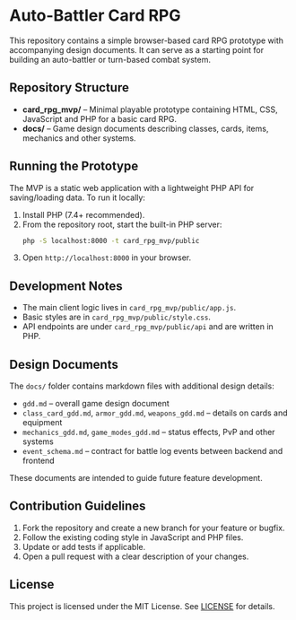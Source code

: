 # Auto-Battler Card RPG

This repository contains a simple browser-based card RPG prototype with accompanying design documents. It can serve as a starting point for building an auto-battler or turn-based combat system.

## Repository Structure

- **card_rpg_mvp/** – Minimal playable prototype containing HTML, CSS, JavaScript and PHP for a basic card RPG.
- **docs/** – Game design documents describing classes, cards, items, mechanics and other systems.

## Running the Prototype

The MVP is a static web application with a lightweight PHP API for saving/loading data. To run it locally:

1. Install PHP (7.4+ recommended).
2. From the repository root, start the built-in PHP server:
   ```bash
   php -S localhost:8000 -t card_rpg_mvp/public
   ```
3. Open `http://localhost:8000` in your browser.

## Development Notes

- The main client logic lives in `card_rpg_mvp/public/app.js`.
- Basic styles are in `card_rpg_mvp/public/style.css`.
- API endpoints are under `card_rpg_mvp/public/api` and are written in PHP.

## Design Documents

The `docs/` folder contains markdown files with additional design details:

- `gdd.md` – overall game design document
- `class_card_gdd.md`, `armor_gdd.md`, `weapons_gdd.md` – details on cards and equipment
- `mechanics_gdd.md`, `game_modes_gdd.md` – status effects, PvP and other systems
- `event_schema.md` – contract for battle log events between backend and frontend

These documents are intended to guide future feature development.

## Contribution Guidelines

1. Fork the repository and create a new branch for your feature or bugfix.
2. Follow the existing coding style in JavaScript and PHP files.
3. Update or add tests if applicable.
4. Open a pull request with a clear description of your changes.

## License

This project is licensed under the MIT License. See [LICENSE](LICENSE) for details.

